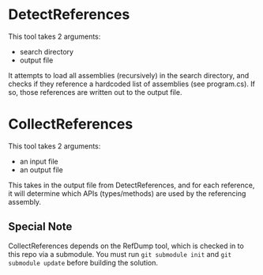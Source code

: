 # DetectReferences

This tool takes 2 arguments:
- search directory
- output file

It attempts to load all assemblies (recursively) in the search directory, and checks if they reference a hardcoded list of assemblies (see program.cs).  If so, those references are written out to the output file.

# CollectReferences

This tool takes 2 arguments:
- an input file
- an output file

This takes in the output file from DetectReferences, and for each reference, it will determine which APIs (types/methods) are used by the referencing assembly.

## Special Note

CollectReferences depends on the RefDump tool, which is checked in to this repo via a submodule.  You must run `git submodule init` and `git submodule update` before building the solution.
